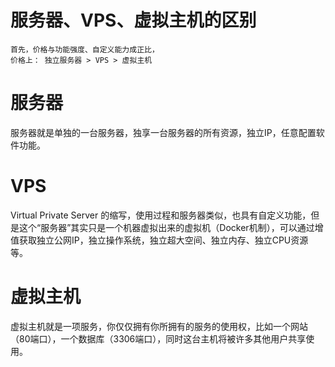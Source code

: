 # 服务器、VPS、虚拟主机的区别

	首先，价格与功能强度、自定义能力成正比，
	价格上： 独立服务器 > VPS > 虚拟主机

# 服务器
服务器就是单独的一台服务器，独享一台服务器的所有资源，独立IP，任意配置软件功能。

# VPS
Virtual Private Server 的缩写，使用过程和服务器类似，也具有自定义功能，但是这个“服务器”其实只是一个机器虚拟出来的虚拟机（Docker机制），可以通过增值获取独立公网IP，独立操作系统，独立超大空间、独立内存、独立CPU资源等。

# 虚拟主机
虚拟主机就是一项服务，你仅仅拥有你所拥有的服务的使用权，比如一个网站（80端口），一个数据库（3306端口），同时这台主机将被许多其他用户共享使用。